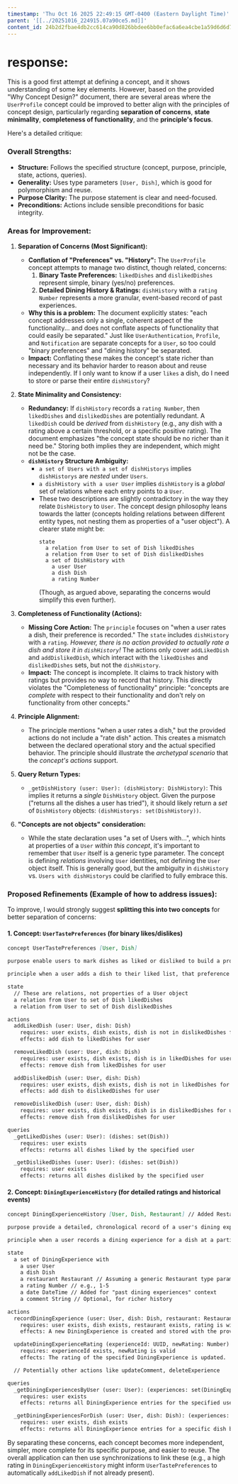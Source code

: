 ```yaml
---
timestamp: 'Thu Oct 16 2025 22:49:15 GMT-0400 (Eastern Daylight Time)'
parent: '[[../20251016_224915.07a90ce5.md]]'
content_id: 24b2d2fbae4db2cc614ca90d826bbdee6bb0efac6a6ea4cbe1a59d6d6d777bff
---
```


# response:

This is a good first attempt at defining a concept, and it shows understanding of some key elements. However, based on the provided "Why Concept Design?" document, there are several areas where the `UserProfile` concept could be improved to better align with the principles of concept design, particularly regarding **separation of concerns**, **state minimality**, **completeness of functionality**, and the **principle's focus**.

Here's a detailed critique:

### Overall Strengths:

* **Structure:** Follows the specified structure (concept, purpose, principle, state, actions, queries).
* **Generality:** Uses type parameters `[User, Dish]`, which is good for polymorphism and reuse.
* **Purpose Clarity:** The purpose statement is clear and need-focused.
* **Preconditions:** Actions include sensible preconditions for basic integrity.

### Areas for Improvement:

1. **Separation of Concerns (Most Significant):**
   * **Conflation of "Preferences" vs. "History":** The `UserProfile` concept attempts to manage two distinct, though related, concerns:
     1. **Binary Taste Preferences:** `likedDishes` and `dislikedDishes` represent simple, binary (yes/no) preferences.
     2. **Detailed Dining History & Ratings:** `dishHistory` with a `rating Number` represents a more granular, event-based record of past experiences.
   * **Why this is a problem:** The document explicitly states: "each concept addresses only a single, coherent aspect of the functionality... and does not conflate aspects of functionality that could easily be separated." Just like `UserAuthentication`, `Profile`, and `Notification` are separate concepts for a `User`, so too could "binary preferences" and "dining history" be separated.
   * **Impact:** Conflating these makes the concept's state richer than necessary and its behavior harder to reason about and reuse independently. If I only want to know if a user `likes` a dish, do I need to store or parse their entire `dishHistory`?

2. **State Minimality and Consistency:**
   * **Redundancy:** If `dishHistory` records a `rating Number`, then `likedDishes` and `dislikedDishes` are potentially redundant. A `likedDish` could be *derived* from `dishHistory` (e.g., any dish with a rating above a certain threshold, or a specific positive rating). The document emphasizes "the concept state should be no richer than it need be." Storing both implies they are independent, which might not be the case.
   * **`dishHistory` Structure Ambiguity:**
     * `a set of Users with a set of dishHistorys` implies `dishHistorys` are *nested* under `Users`.
     * `a dishHistory with a user User` implies `dishHistory` is a *global* set of relations where each entry points to a `User`.
     * These two descriptions are slightly contradictory in the way they relate `DishHistory` to `User`. The concept design philosophy leans towards the latter (concepts holding relations between different entity types, not nesting them as properties of a "user object"). A clearer state might be:
       ```
       state
         a relation from User to set of Dish likedDishes
         a relation from User to set of Dish dislikedDishes
         a set of DishHistory with
           a user User
           a dish Dish
           a rating Number
       ```
       (Though, as argued above, separating the concerns would simplify this even further).

3. **Completeness of Functionality (Actions):**
   * **Missing Core Action:** The `principle` focuses on "when a user rates a dish, their preference is recorded." The `state` includes `dishHistory` with a `rating`. *However, there is no action provided to actually *rate* a dish and store it in `dishHistory`!* The actions only cover `addLikedDish` and `addDislikedDish`, which interact with the `likedDishes` and `dislikedDishes` sets, but not the `dishHistory`.
   * **Impact:** The concept is incomplete. It claims to track history with ratings but provides no way to record that history. This directly violates the "Completeness of functionality" principle: "concepts are *complete* with respect to their functionality and don't rely on functionality from other concepts."

4. **Principle Alignment:**
   * The principle mentions "when a user rates a dish," but the provided actions do not include a "rate dish" action. This creates a mismatch between the declared operational story and the actual specified behavior. The principle should illustrate the *archetypal scenario* that the *concept's actions* support.

5. **Query Return Types:**
   * `_getDishHistory (user: User): (dishHistory: DishHistory)`: This implies it returns a *single* `DishHistory` object. Given the purpose ("returns all the dishes a user has tried"), it should likely return a *set* of `DishHistory` objects: `(dishHistorys: set(DishHistory))`.

6. **"Concepts are not objects" consideration:**
   * While the state declaration uses "a set of Users with...", which hints at properties of a `User` *within this concept*, it's important to remember that `User` itself is a generic type parameter. The concept is defining *relations* involving `User` identities, not defining the `User` object itself. This is generally good, but the ambiguity in `dishHistory` vs. `Users with dishHistorys` could be clarified to fully embrace this.

### Proposed Refinements (Example of how to address issues):

To improve, I would strongly suggest **splitting this into two concepts** for better separation of concerns:

#### 1. Concept: `UserTastePreferences` (for binary likes/dislikes)

```markdown
concept UserTastePreferences [User, Dish]

purpose enable users to mark dishes as liked or disliked to build a profile of their binary taste preferences.

principle when a user adds a dish to their liked list, that preference is recorded, influencing future recommendations and allowing them to quickly recall their positive dining choices.

state
  // These are relations, not properties of a User object
  a relation from User to set of Dish likedDishes
  a relation from User to set of Dish dislikedDishes

actions
  addLikedDish (user: User, dish: Dish)
    requires: user exists, dish exists, dish is not in dislikedDishes for user
    effects: add dish to likedDishes for user

  removeLikedDish (user: User, dish: Dish)
    requires: user exists, dish exists, dish is in likedDishes for user
    effects: remove dish from likedDishes for user

  addDislikedDish (user: User, dish: Dish)
    requires: user exists, dish exists, dish is not in likedDishes for user
    effects: add dish to dislikedDishes for user

  removeDislikedDish (user: User, dish: Dish)
    requires: user exists, dish exists, dish is in dislikedDishes for user
    effects: remove dish from dislikedDishes for user

queries
  _getLikedDishes (user: User): (dishes: set(Dish))
    requires: user exists
    effects: returns all dishes liked by the specified user

  _getDislikedDishes (user: User): (dishes: set(Dish))
    requires: user exists
    effects: returns all dishes disliked by the specified user
```

#### 2. Concept: `DiningExperienceHistory` (for detailed ratings and historical events)

```markdown
concept DiningExperienceHistory [User, Dish, Restaurant] // Added Restaurant for richer history

purpose provide a detailed, chronological record of a user's dining experiences, including dish ratings and context.

principle when a user records a dining experience for a dish at a particular restaurant with a rating, that complete event is stored, allowing them to review the specifics of their past meals and refine their taste profile over time.

state
  a set of DiningExperience with
    a user User
    a dish Dish
    a restaurant Restaurant // Assuming a generic Restaurant type parameter
    a rating Number // e.g., 1-5
    a date DateTime // Added for "past dining experiences" context
    a comment String // Optional, for richer history

actions
  recordDiningExperience (user: User, dish: Dish, restaurant: Restaurant, rating: Number, date: DateTime, comment: String) : (experienceId: UUID) // Assuming UUID for new experience ID
    requires: user exists, dish exists, restaurant exists, rating is within valid range (e.g., 1 to 5), date is valid
    effects: A new DiningExperience is created and stored with the provided details.

  updateDiningExperienceRating (experienceId: UUID, newRating: Number)
    requires: experienceId exists, newRating is valid
    effects: The rating of the specified DiningExperience is updated.

  // Potentially other actions like updateComment, deleteExperience

queries
  _getDiningExperiencesByUser (user: User): (experiences: set(DiningExperience))
    requires: user exists
    effects: returns all DiningExperience entries for the specified user, ordered chronologically.

  _getDiningExperiencesForDish (user: User, dish: Dish): (experiences: set(DiningExperience))
    requires: user exists, dish exists
    effects: returns all DiningExperience entries for a specific dish by the user.
```

By separating these concerns, each concept becomes more independent, simpler, more complete for its specific purpose, and easier to reuse. The overall application can then use synchronizations to link these (e.g., a high rating in `DiningExperienceHistory` might inform `UserTastePreferences` to automatically `addLikedDish` if not already present).
